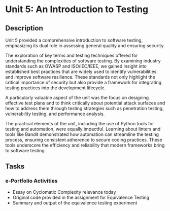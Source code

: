 # Unit 5: An Introduction to Testing
## Description

Unit 5 provided a comprehensive introduction to software testing, emphasizing its dual role in assessing general quality and ensuring security. 

The exploration of key terms and testing techniques offered for understanding the complexities of software testing. By examining industry standards such as OWASP and ISO/IEC/IEEE, we gained insight into established best practices that are widely used to identify vulnerabilities and improve software resilience. These standards not only highlight the critical importance of security but also provide a framework for integrating testing practices into the development lifecycle.

A particularly valuable aspect of the unit was the focus on designing effective test plans and to think critically about potential attack surfaces and how to address them through testing strategies such as penetration testing, vulnerability testing, and performance analysis.

The practical elements of the unit, including the use of Python tools for testing and automation, were equally impactful. Learning about linters and tools like Bandit demonstrated how automation can streamline the testing process, ensuring consistent adherence to secure coding practices. These tools underscore the efficiency and reliability that modern frameworks bring to software testing.


## Tasks


### e-Portfolio Activities

+ Essay on Cyclomatic Complexity relevance today
+ Original code provided in the assignment for Equivalence Testing 
+ Summary and output of the equivalence testing experiment


